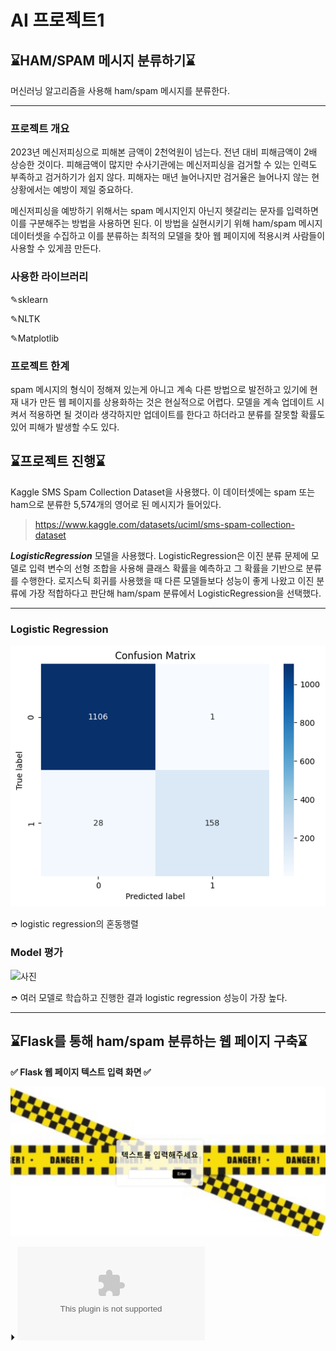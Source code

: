 # AI 프로젝트1
## ⌛HAM/SPAM 메시지 분류하기⌛

머신러닝 알고리즘을 사용해 ham/spam 메시지를 분류한다.

---
### 프로젝트 개요

2023년 메신저피싱으로 피해본 금액이 2천억원이 넘는다. 전년 대비 피해금액이 2배 상승한 것이다. 피해금액이 많지만 수사기관에는 메신저피싱을 검거할 수 있는 인력도 부족하고 검거하기가 쉽지 않다. 피해자는 매년 늘어나지만 검거율은 늘어나지 않는 현상황에서는 예방이 제일 중요하다.

메신저피싱을 예방하기 위해서는 spam 메시지인지 아닌지 헷갈리는 문자를 입력하면 이를 구분해주는 방법을 사용하면 된다. 이 방법을 실현시키기 위해 ham/spam 메시지 데이터셋을 수집하고 이를 분류하는 최적의 모델을 찾아 웹 페이지에 적용시켜 사람들이 사용할 수 있게끔 만든다.

### 사용한 라이브러리
   
   ✎sklearn 
   
   ✎NLTK
   
   ✎Matplotlib

### 프로젝트 한계
   
spam 메시지의 형식이 정해져 있는게 아니고 계속 다른 방법으로 발전하고 있기에 현재 내가 만든 웹 페이지를 상용화하는 것은 현실적으로 어렵다. 모델을 계속 업데이트 시켜서 적용하면 될 것이라 생각하지만 업데이트를 한다고 하더라고 분류를 잘못할 확률도 있어 피해가 발생할 수도 있다.

## ⌛프로젝트 진행⌛

Kaggle SMS Spam Collection Dataset을 사용했다. 이 데이터셋에는 spam 또는 ham으로 분류한 5,574개의 영어로 된 메시지가 들어있다.
> https://www.kaggle.com/datasets/uciml/sms-spam-collection-dataset


***LogisticRegression*** 모델을 사용했다. LogisticRegression은 이진 분류 문제에 모델로 입력 변수의 선형 조합을 사용해 클래스 확률을 예측하고 그 확률을 기반으로 분류를 수행한다. 로지스틱 회귀를 사용했을 때 다른 모델들보다 성능이 좋게 나왔고 이진 분류에 가장 적합하다고 판단해 ham/spam 분류에서 LogisticRegression을 선택했다. 

---


### Logistic Regression
![사진](logi.jpg.png)

➮ logistic regression의 혼동행렬

### Model 평가
![사진](표.JPG)

➮ 여러 모델로 학습하고 진행한 결과 logistic regression 성능이 가장 높다.

---



## ⌛Flask를 통해 ham/spam 분류하는 웹 페이지 구축⌛

**✅ Flask 웹 페이지 텍스트 입력 화면 ✅**

![사진](text.jpg.png)

⏵ ![링크](Flask_app.zip)
